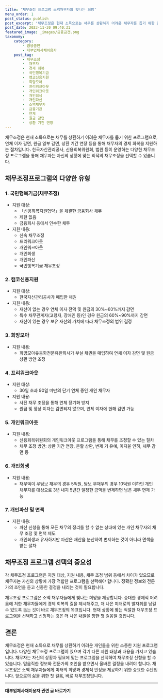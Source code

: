```yaml
---
title: '채무조정 프로그램 소액채무자의 빛나는 희망'
menu_order: 1
post_status: publish
post_excerpt: '채무조정은 현재 소득으로는 채무를 상환하기 어려운 채무자를 돕기 위한 프로그램으로, 연체 이자 감면, 원금 일부 감면, 상환 기간 연장 등을 통해 채무자의 경제 회복을 지원하는 절차입니다. 한국자산관리공사, 신용회복위원회, 법원 등이 운영하는 다양한 채무조정 프로그램을 통해 채무자는 자신의 상황에 맞는 최적의 채무조정을 선택할 수 있습니다.'
post_date: 2023-11-30 09:40:31
featured_image: _images/금융금전.png
taxonomy:
    category:
        - 금융금전
        - 대부업체사채이용자
    post_tag:
        - 채무조정
        -  채무자
        -  경제 회복
        -  국민행복기금
        -  캠코신용지원
        -  희망모아
        -  프리워크아웃
        -  개인워크아웃
        -  개인회생
        -  개인파산
        -  소액채무자
        -  금융기관
        -  연체
        -  원금 감면
        -  상환 기간 연장
---
```



채무조정은 현재 소득으로는 채무를 상환하기 어려운 채무자를 돕기 위한 프로그램으로, 연체 이자 감면, 원금 일부 감면, 상환 기간 연장 등을 통해 채무자의 경제 회복을 지원하는 절차입니다. 한국자산관리공사, 신용회복위원회, 법원 등이 운영하는 다양한 채무조정 프로그램을 통해 채무자는 자신의 상황에 맞는 최적의 채무조정을 선택할 수 있습니다.

## 채무조정프로그램의 다양한 유형

### 1. 국민행복기금(채무조정)

- 지원 대상:
  - 「신용회복지원협약」을 체결한 금융회사 채무
  - 제한 없음
  - 금융회사 등에서 인수한 채무
- 지원 내용: 
  - 신속 채무조정
  - 프리워크아웃
  - 개인워크아웃
  - 개인회생
  - 개인파산
  - 국민행복기금 채무조정

### 2. 캠코신용지원

- 지원 대상: 
  - 한국자산관리공사가 매입한 채권
- 지원 내용: 
  - 재산이 없는 경우 연체 이자 전액 및 원금의 30%~60%까지 감면
  - 특수 채무관계자(고령자, 장애인 등)인 경우 원금의 60%~90%까지 감면
  - 재산이 있는 경우 보유 재산의 가치에 따라 채무조정의 범위 결정

### 3. 희망모아

- 지원 내용: 
  - 희망모아유동화전문유한회사가 부실 채권을 매입하여 연체 이자 감면 및 원금 상환 방안 조정

### 4. 프리워크아웃

- 지원 대상: 
  - 30일 초과 90일 미만의 단기 연체 중인 개인 채무자
- 지원 내용: 
  - 사전 채무 조정을 통해 연체 장기화 방지
  - 원금 및 정상 이자는 감면되지 않으며, 연체 이자에 한해 감면 가능

### 5. 개인워크아웃

- 지원 내용: 
  - 신용회복위원회의 개인워크아웃 프로그램을 통해 채무를 조정할 수 있는 절차
  - 채무 조정 방안: 상환 기간 연장, 분할 상환, 변제 기 유예, 이자율 인하, 채무 감면 등

### 6. 개인회생

- 지원 내용: 
  - 채무액이 무담보 채무의 경우 5억원, 담보 부채무의 경우 10억원 이하인 개인 채무자를 대상으로 3년 내지 5년간 일정한 금액을 변제하면 남은 채무 면제 가능

### 7. 개인파산 및 면책

- 지원 내용: 
  - 파산 신청을 통해 모든 채무의 정리를 할 수 없는 상태에 있는 개인 채무자의 채무 조정 및 면책 제도
  - 개인회생과 유사하지만 파산은 재산을 분산하여 변제하는 것이 아니라 면책을 받는 절차

## 채무조정 프로그램 선택의 중요성

각 채무조정 프로그램은 지원 대상, 지원 내용, 채무 조정 범위 등에서 차이가 있으므로 채무자는 자신의 상황에 가장 적합한 프로그램을 선택해야 합니다. 정확한 정보와 전문가의 조언을 듣고 신중한 결정을 내리는 것이 필요합니다.

채무조정 프로그램은 소액 채무자들에게 빛나는 희망을 제공합니다. 중대한 경제적 어려움에 처한 채무자들에게 경제 회복의 길을 제시해주고, 더 나은 미래로의 발자취를 남길 수 있도록 돕는 것이 바로 채무조정의 목표입니다. 현재 상황에 맞는 적절한 채무조정 프로그램을 선택하고 신청하는 것은 더 나은 내일을 향한 첫 걸음일 것입니다.

## 결론

채무조정은 현재 소득으로 채무를 상환하기 어려운 개인들을 위한 소중한 지원 프로그램입니다. 다양한 채무조정 프로그램이 있으며 각기 다른 지원 대상과 내용을 가지고 있습니다. 채무자는 자신의 상황과 필요에 맞는 프로그램을 선택하여 채무조정 신청을 할 수 있습니다. 믿음직한 정보와 전문가의 조언을 받으면서 올바른 결정을 내려야 합니다. 채무조정은 소액 채무자들에게 미래의 희망과 경제적 안정을 제공하기 위한 중요한 수단입니다. 앞으로의 삶을 위한 첫 걸음, 바로 채무조정입니다.
<!-- wp:separator -->
<hr class="wp-block-separator has-alpha-channel-opacity"/>
<!-- /wp:separator -->

<!-- wp:group {"backgroundColor":"base","layout":{"type":"constrained"}} -->
<div class="wp-block-group has-base-background-color has-background"><!-- wp:paragraph {"align":"center","fontSize":"medium"} -->
<p class="has-text-align-center has-large-font-size"><strong>대부업체사채이용자 관련 글 바로가기</strong></p>
<!-- /wp:paragraph -->


<!-- wp:latest-posts
{"categories":[{"id":13558,"count":19,"description":"","link":"https://uknowlaw.com/category/%eb%8c%80%eb%b6%80%ec%97%85%ec%b2%b4%ec%82%ac%ec%b1%84%ec%9d%b4%ec%9a%a9%ec%9e%90/","name":"대부업체사채이용자","slug":"대부업체사채이용자","taxonomy":"category","parent":0,"meta":[],"_links":{"self":[{"href":"https://uknowlaw.com/wp-json/wp/v2/categories/13558"}],"collection":[{"href":"https://uknowlaw.com/wp-json/wp/v2/categories"}],"about":[{"href":"https://uknowlaw.com/wp-json/wp/v2/taxonomies/category"}],"wp:post_type":[{"href":"https://uknowlaw.com/wp-json/wp/v2/posts?categories=13558"}],"curies":[{"name":"wp","href":"https://api.w.org/{rel}","templated":true}]}}],"postsToShow":100,"excerptLength":28,"postLayout":"grid","columns":2,"featuredImageAlign":"left","featuredImageSizeSlug":"large","fontSize":"small"} /--></div>
<!-- /wp:group -->